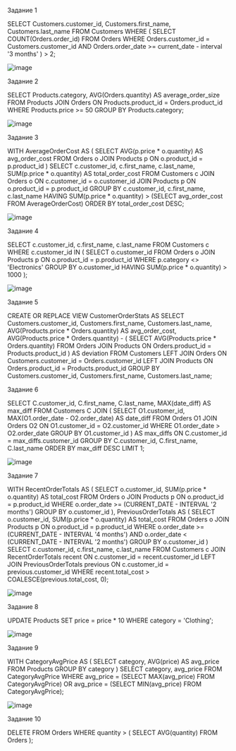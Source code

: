 Задание 1 

SELECT
    Customers.customer_id,
    Customers.first_name,
    Customers.last_name
FROM Customers
WHERE (
    SELECT COUNT(Orders.order_id)
    FROM Orders
    WHERE Orders.customer_id = Customers.customer_id
    AND Orders.order_date >= current_date - interval '3 months'
) > 2;

![image](https://github.com/xisqzz/db_practice/assets/144116612/20a5d2a9-ae4a-4aee-8e75-3dba1292261d)

Задание 2 

SELECT Products.category, AVG(Orders.quantity) AS average_order_size
FROM Products
JOIN Orders ON Products.product_id = Orders.product_id
WHERE Products.price >= 50
GROUP BY Products.category;

![image](https://github.com/xisqzz/db_practice/assets/144116612/afe1c7be-ea41-41f1-9bce-5a48d7b4486d)

Задание 3 

WITH AverageOrderCost AS (
    SELECT AVG(p.price * o.quantity) AS avg_order_cost
    FROM Orders o
    JOIN Products p ON o.product_id = p.product_id
)
SELECT c.customer_id, c.first_name, c.last_name, SUM(p.price * o.quantity) AS total_order_cost
FROM Customers c
JOIN Orders o ON c.customer_id = o.customer_id
JOIN Products p ON o.product_id = p.product_id
GROUP BY c.customer_id, c.first_name, c.last_name
HAVING SUM(p.price * o.quantity) > (SELECT avg_order_cost FROM AverageOrderCost)
ORDER BY total_order_cost DESC;

![image](https://github.com/xisqzz/db_practice/assets/144116612/ca6c12ee-ccc8-458b-b704-6dd13bca6c1c)

Задание 4 

SELECT c.customer_id, c.first_name, c.last_name
FROM Customers c
WHERE c.customer_id IN (
    SELECT o.customer_id
    FROM Orders o
    JOIN Products p ON o.product_id = p.product_id
    WHERE p.category <> 'Electronics'
    GROUP BY o.customer_id
    HAVING SUM(p.price * o.quantity) > 1000
);

![image](https://github.com/xisqzz/db_practice/assets/144116612/c462e873-fdb9-4dcd-8484-f44c473e3a00)

Задание 5

CREATE OR REPLACE VIEW CustomerOrderStats AS
SELECT
    Customers.customer_id,
    Customers.first_name,
    Customers.last_name,
    AVG(Products.price * Orders.quantity) AS avg_order_cost,
    AVG(Products.price * Orders.quantity) - (
        SELECT AVG(Products.price * Orders.quantity)
        FROM Orders
        JOIN Products ON Orders.product_id = Products.product_id
    ) AS deviation
FROM Customers
LEFT JOIN Orders ON Customers.customer_id = Orders.customer_id
LEFT JOIN Products ON Orders.product_id = Products.product_id
GROUP BY Customers.customer_id, Customers.first_name, Customers.last_name;

Задание 6 

SELECT C.customer_id, C.first_name, C.last_name, MAX(date_diff) AS max_diff
FROM Customers C
JOIN (
    SELECT O1.customer_id, 
           MAX(O1.order_date - O2.order_date) AS date_diff
    FROM Orders O1
    JOIN Orders O2 ON O1.customer_id = O2.customer_id
    WHERE O1.order_date > O2.order_date
    GROUP BY O1.customer_id
) AS max_diffs ON C.customer_id = max_diffs.customer_id
GROUP BY C.customer_id, C.first_name, C.last_name
ORDER BY max_diff DESC
LIMIT 1;

![image](https://github.com/xisqzz/db_practice/assets/144116612/a2a56123-b94c-4a49-b9ac-6a86d77f3662)

Задание 7

WITH RecentOrderTotals AS (
    SELECT
        o.customer_id,
        SUM(p.price * o.quantity) AS total_cost
    FROM Orders o
    JOIN Products p ON o.product_id = p.product_id
    WHERE o.order_date >= (CURRENT_DATE - INTERVAL '2 months')
    GROUP BY o.customer_id
),
PreviousOrderTotals AS (
    SELECT
        o.customer_id,
        SUM(p.price * o.quantity) AS total_cost
    FROM Orders o
    JOIN Products p ON o.product_id = p.product_id
    WHERE o.order_date >= (CURRENT_DATE - INTERVAL '4 months')
        AND o.order_date < (CURRENT_DATE - INTERVAL '2 months')
    GROUP BY o.customer_id
)
SELECT c.customer_id, c.first_name, c.last_name
FROM Customers c
JOIN RecentOrderTotals recent ON c.customer_id = recent.customer_id
LEFT JOIN PreviousOrderTotals previous ON c.customer_id = previous.customer_id
WHERE recent.total_cost > COALESCE(previous.total_cost, 0);

![image](https://github.com/xisqzz/db_practice/assets/144116612/4c86e153-f102-442f-9d68-84a5fbfbd175)

Задание 8 

UPDATE Products
SET price = price * 10
WHERE category = 'Clothing';

![image](https://github.com/xisqzz/db_practice/assets/144116612/82770b22-968e-4f99-ac66-0da929ee6f89)

Задание 9 

WITH CategoryAvgPrice AS (
    SELECT
        category,
        AVG(price) AS avg_price
    FROM Products
    GROUP BY category
)
SELECT category, avg_price
FROM CategoryAvgPrice
WHERE avg_price = (SELECT MAX(avg_price) FROM CategoryAvgPrice)
    OR avg_price = (SELECT MIN(avg_price) FROM CategoryAvgPrice);

![image](https://github.com/xisqzz/db_practice/assets/144116612/badf15ff-e639-4f87-8753-3258b6507485)

Задание 10 

DELETE FROM Orders
WHERE quantity > (
    SELECT AVG(quantity)
    FROM Orders
);


